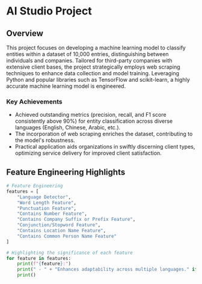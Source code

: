 # AI Studio Project

## Overview

This project focuses on developing a machine learning model to classify entities within a dataset of 10,000 entries, distinguishing between individuals and companies. Tailored for third-party companies with extensive client bases, the project strategically employs web scraping techniques to enhance data collection and model training. Leveraging Python and popular libraries such as TensorFlow and scikit-learn, a highly accurate machine learning model is engineered.

### Key Achievements

- Achieved outstanding metrics (precision, recall, and F1 score consistently above 90%) for entity classification across diverse languages (English, Chinese, Arabic, etc.).
- The incorporation of web scraping enriches the dataset, contributing to the model's robustness.
- Practical application aids organizations in swiftly discerning client types, optimizing service delivery for improved client satisfaction.

## Feature Engineering Highlights

```python
# Feature Engineering
features = [
    "Language Detector",
    "Word Length Feature",
    "Punctuation Feature",
    "Contains Number Feature",
    "Contains Company Suffix or Prefix Feature",
    "Conjunction/Stopword Feature",
    "Contains Location Name Feature",
    "Contains Common Person Name Feature"
]

# Highlighting the significance of each feature
for feature in features:
    print(f"{feature}:")
    print(" - " + "Enhances adaptability across multiple languages." if "Language" in feature else "Captures word length, aiding in discerning patterns indicative of entity type." if "Word Length" in feature else "Analyzes and leverages punctuation marks, enhancing entity classification accuracy." if "Punctuation" in feature else "Identifies the presence of numbers within entities, aiding in distinguishing between individual and company names." if "Contains Number" in feature else "Detects common company suffixes or prefixes, contributing to precision in identifying entities as companies." if "Company Suffix" in feature else "Focuses on conjunctions and stopwords, refining the model's understanding of language structures." if "Conjunction" in feature else "Identifies location names within entities, enhancing contextual understanding." if "Location Name" in feature else "Recognizes common person names, contributing to accurate identification of entities as individuals.")
    print()

